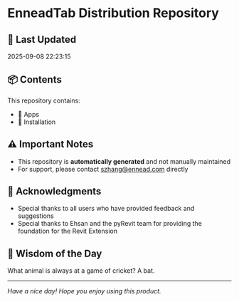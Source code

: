# EnneadTab Distribution Repository

## 📅 Last Updated
2025-09-08 22:23:15



## 📦 Contents
This repository contains:
- 📂 Apps
- 📂 Installation

## ⚠️ Important Notes
- This repository is **automatically generated** and not manually maintained
- For support, please contact szhang@ennead.com directly

## 🙏 Acknowledgments
- Special thanks to all users who have provided feedback and suggestions
- Special thanks to Ehsan and the pyRevit team for providing the foundation for the Revit Extension

## 💭 Wisdom of the Day
What animal is always at a game of cricket? A bat.

---
*Have a nice day! Hope you enjoy using this product.*
